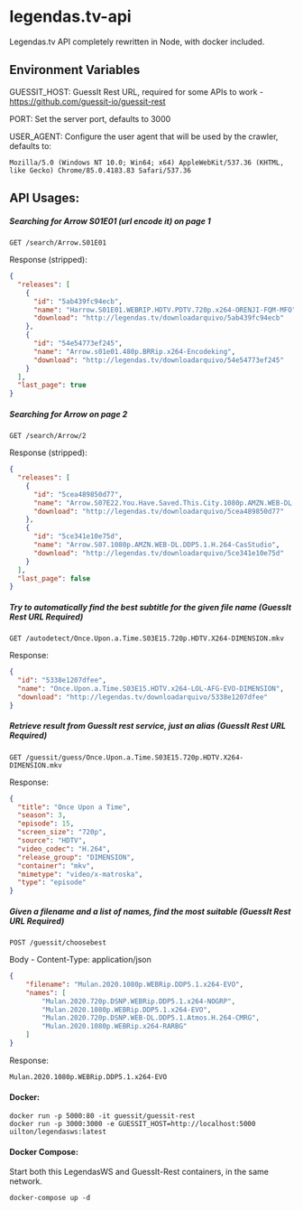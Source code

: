 # legendas.tv-api
Legendas.tv API completely rewritten in Node, with docker included.

## Environment Variables
GUESSIT_HOST: GuessIt Rest URL, required for some APIs to work - https://github.com/guessit-io/guessit-rest  

PORT: Set the server port, defaults to 3000  

USER_AGENT: Configure the user agent that will be used by the crawler, defaults to:
```
Mozilla/5.0 (Windows NT 10.0; Win64; x64) AppleWebKit/537.36 (KHTML, like Gecko) Chrome/85.0.4183.83 Safari/537.36 
```
## API Usages:  
##### Searching for Arrow S01E01 (url encode it) on page 1
```
GET /search/Arrow.S01E01  
```
Response (stripped):
```json
{
  "releases": [
    {
      "id": "5ab439fc94ecb",
      "name": "Harrow.S01E01.WEBRIP.HDTV.PDTV.720p.x264-ORENJI-FQM-MFO",
      "download": "http://legendas.tv/downloadarquivo/5ab439fc94ecb"
    },
    {
      "id": "54e54773ef245",
      "name": "Arrow.s01e01.480p.BRRip.x264-Encodeking",
      "download": "http://legendas.tv/downloadarquivo/54e54773ef245"
    }
  ],
  "last_page": true
}
```
##### Searching for Arrow on page 2
```
GET /search/Arrow/2  
```
Response (stripped):
```json
{
  "releases": [
    {
      "id": "5cea489850d77",
      "name": "Arrow.S07E22.You.Have.Saved.This.City.1080p.AMZN.WEB-DL.DDP5.1.H.264-CasStudio",
      "download": "http://legendas.tv/downloadarquivo/5cea489850d77"
    },
    {
      "id": "5ce341e10e75d",
      "name": "Arrow.S07.1080p.AMZN.WEB-DL.DDP5.1.H.264-CasStudio",
      "download": "http://legendas.tv/downloadarquivo/5ce341e10e75d"
    }
  ],
  "last_page": false
}
```
##### Try to automatically find the best subtitle for the given file name (GuessIt Rest URL Required)
```
GET /autodetect/Once.Upon.a.Time.S03E15.720p.HDTV.X264-DIMENSION.mkv
```
Response:
```json
{
  "id": "5338e1207dfee",
  "name": "Once.Upon.a.Time.S03E15.HDTV.x264-LOL-AFG-EVO-DIMENSION",
  "download": "http://legendas.tv/downloadarquivo/5338e1207dfee"
}  
```
##### Retrieve result from GuessIt rest service, just an alias (GuessIt Rest URL Required)
```
GET /guessit/guess/Once.Upon.a.Time.S03E15.720p.HDTV.X264-DIMENSION.mkv
```
Response:
```json
{
  "title": "Once Upon a Time",
  "season": 3,
  "episode": 15,
  "screen_size": "720p",
  "source": "HDTV",
  "video_codec": "H.264",
  "release_group": "DIMENSION",
  "container": "mkv",
  "mimetype": "video/x-matroska",
  "type": "episode"
}
 ```
##### Given a filename and a list of names, find the most suitable (GuessIt Rest URL Required)
```
POST /guessit/choosebest
```
Body - Content-Type: application/json
```json
{
    "filename": "Mulan.2020.1080p.WEBRip.DDP5.1.x264-EVO",
    "names": [
        "Mulan.2020.720p.DSNP.WEBRip.DDP5.1.x264-NOGRP",
        "Mulan.2020.1080p.WEBRip.DDP5.1.x264-EVO",
        "Mulan.2020.720p.DSNP.WEB-DL.DDP5.1.Atmos.H.264-CMRG",
        "Mulan.2020.1080p.WEBRip.x264-RARBG"
    ]
}
```
Response:
```
Mulan.2020.1080p.WEBRip.DDP5.1.x264-EVO
```

#### Docker:
```
docker run -p 5000:80 -it guessit/guessit-rest
docker run -p 3000:3000 -e GUESSIT_HOST=http://localhost:5000 uilton/legendasws:latest
```
#### Docker Compose:
Start both this LegendasWS and GuessIt-Rest containers, in the same network.
```
docker-compose up -d
```
